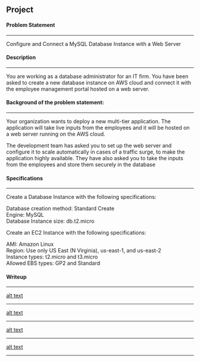 ## **Project**

#### **Problem Statement**
***
Configure and Connect a MySQL Database Instance with a Web Server

#### **Description**
***
You are working as a database administrator for an IT firm. You have been asked to create a new database instance on AWS cloud and connect it with the employee management portal hosted on a web server.

#### **Background of the problem statement:** 
***
Your organization wants to deploy a new multi-tier application. The application will take live inputs from the employees and it will be hosted on a web server running on the AWS cloud. 

The development team has asked you to set up the web server and configure it to scale automatically in cases of a traffic surge, to make the application highly available. They have also asked you to take the inputs from the employees and store them securely in the database


#### **Specifications**
***
Create a Database Instance with the following specifications: 

Database creation method: Standard Create<br>
Engine: MySQL<br>
Database Instance size: db.t2.micro<br>

 

Create an EC2 Instance with the following specifications: 

AMI: Amazon Linux <br>
Region: Use only US East (N Virginia), us-east-1, and us-east-2<br>
Instance types: t2.micro and t3.micro<br>
Allowed EBS types: GP2 and Standard<br>

#### **Writeup**
***
[alt text](./images/1.jpg)
***
[alt text](./images/2.jpg)
***
[alt text](./images/3.jpg)
***
[alt text](./images/4.jpg)
***
